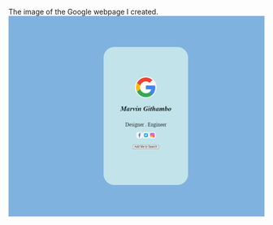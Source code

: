The image of the Google webpage I created.
![alt text](https://github.com/ARINCoder/CSS-Flexbox-and-Grid/blob/Google-web-page/Google%20Assignment/screenshot.png)
